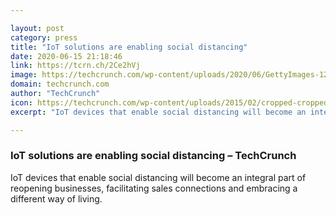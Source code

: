 ```yaml
---

layout: post
category: press
title: "IoT solutions are enabling social distancing"
date: 2020-06-15 21:18:46
link: https://tcrn.ch/2Ce2hVj
image: https://techcrunch.com/wp-content/uploads/2020/06/GettyImages-1249795651.jpg?w=572
domain: techcrunch.com
author: "TechCrunch"
icon: https://techcrunch.com/wp-content/uploads/2015/02/cropped-cropped-favicon-gradient.png?w=180
excerpt: "IoT devices that enable social distancing will become an integral part of reopening businesses, facilitating sales connections and embracing a different way of living."

---
```


### IoT solutions are enabling social distancing – TechCrunch

IoT devices that enable social distancing will become an integral part of reopening businesses, facilitating sales connections and embracing a different way of living.